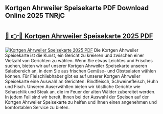 ## Kortgen Ahrweiler Speisekarte PDF Download Online 2025 TNRjC

# <h2><a href="http://gcb9nd.nevu.top/?p=Kortgen+Ahrweiler+Speisekarte">🔗 👉🔴 Kortgen Ahrweiler Speisekarte 2025 PDF</a></h2>

[![Kortgen Ahrweiler Speisekarte 2025 PDF](https://i.imgur.com/dBaPXMq.png)](http://gcb9nd.nevu.top/?p=Kortgen+Ahrweiler+Speisekarte)
Die Kortgen Ahrweiler Speisekarte ist die Kunst, ein Gericht zu kreieren und zwischen einer Vielzahl von Gerichten zu wählen. Wenn Sie etwas Leichtes und Frisches suchen, bieten wir auf unserer Kortgen Ahrweiler Speisekarte unseren Salatbereich an, in dem Sie aus frischen Gemüse- und Obstsalaten wählen können. Für Fleischliebhaber gibt es auf unserer Kortgen Ahrweiler Speisekarte eine Auswahl an Gerichten: Rindfleisch, Schweinefleisch, Huhn und Fisch. Unseren Auserwählten bieten wir köstliche Gerichte wie Schaschlik und Steak an, die im Feuer der alten Wälder zubereitet werden. In jedem Fall sind wir bereit, Ihnen bei der Auswahl der Speisen auf der Kortgen Ahrweiler Speisekarte zu helfen und Ihnen einen angenehmen und komfortablen Service zu bieten.
